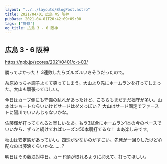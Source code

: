 ```yaml
---
layout: "../../layouts/BlogPost.astro"
title: 2021/04/01 広島 VS 阪神
pubDate: 2021-04-01T20:42:09+09:00
tags: ["野球"]
og_title: 広島 3 - 6 阪神
---
```


## 広島 3 - 6 阪神

https://npb.jp/scores/2021/0401/c-t-03/


勝ってよかった！ 3連敗したらズルズルいきそうだったので。

糸原めっちゃ調子よくて笑ってしまう。大山より先にホームランを打ってしまった。大山も頑張ってほしい。

今日はカープ側にも守備の乱れがあったけど、こちらもまだまだ拙守が多い。山本はショートならいいけどサードはダメっぽい？ 大山はサード固定でファーストに陽川でいいんじゃないかな。

佐藤輝が打ってくれると楽しいなあ。もう3試合にホームラン1本の今のペースでいいから、ずっと続けてればシーズン50本弱打てるな！ まあ楽しみです。

秋山は安定感があっていい。四球が少ないのがすごい。先発が一回りしたけど心配なのは藤浪くらいかな……？

明日はその藤浪対中日。カード頭が取れるように抑えて、打ってほしい。